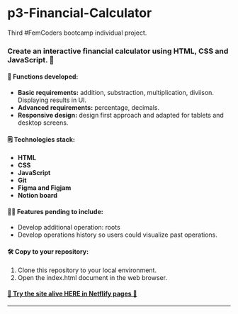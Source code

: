 # p3-Financial-Calculator

Third #FemCoders bootcamp individual project.

<h3> Create an interactive financial calculator using HTML, CSS and JavaScript. 📱</h2>

<h4>📐 Functions developed:</h4>
<ul>
<li><strong>Basic requirements:</strong> addition, substraction, multiplication, diviison. Displaying results in UI.</li>
<li><strong>Advanced requirements:</strong> percentage, decimals.</li>
<li><strong>Responsive design:</strong> design first approach and adapted for tablets and desktop screens.</li>
</ul>

<h4>🗒 Technologies stack:</h4>

<ul>
<li><strong>HTML</strong></li>
<li><strong>CSS</strong></li>
<li><strong>JavaScript</strong></li>
<li><strong>Git</strong></li>
<li><strong>Figma and Figjam</strong></li>
<li><strong>Notion board</strong></li>
</ul>

<h4>🧞‍♀️ Features pending to include:</h4>
<ul>
<li>Develop additional operation: roots</li>
<li>Develop operations history so users could visualize past operations.</li>
</ul>

<h4>🛠 Copy to your repository:</h4>
<ol>
<li>Clone this repository to your local environment.</li>
<li>Open the index.html document in the web browser.</li>
</ol>

<a href="https://p3-financial-calculator.netlify.app/"><h4>🖖 Try the site alive HERE in Netflify pages 🖖</h4></a>

---
